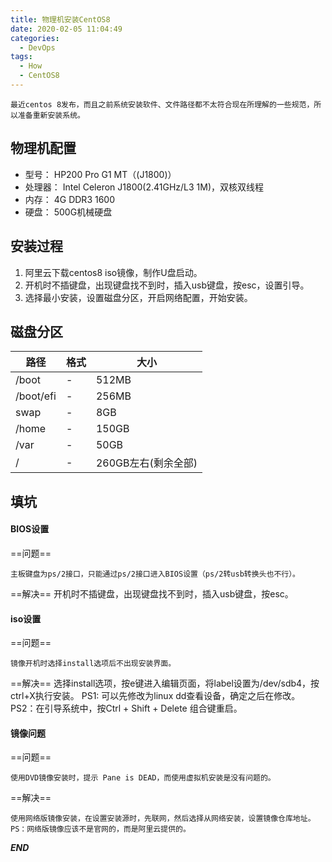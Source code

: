 ```yaml
---
title: 物理机安装CentOS8
date: 2020-02-05 11:04:49
categories:
  - DevOps
tags:
  - How
  - CentOS8
---
```


	最近centos 8发布，而且之前系统安装软件、文件路径都不太符合现在所理解的一些规范，所以准备重新安装系统。
## 物理机配置
- 型号： HP200 Pro G1 MT（(J1800)）
- 处理器： Intel Celeron J1800(2.41GHz/L3 1M)，双核双线程
- 内存： 4G DDR3 1600
- 硬盘： 500G机械硬盘
## 安装过程
1. 阿里云下载centos8 iso镜像，制作U盘启动。
2. 开机时不插键盘，出现键盘找不到时，插入usb键盘，按esc，设置引导。
3. 选择最小安装，设置磁盘分区，开启网络配置，开始安装。
## 磁盘分区
|路径|格式|大小|
|-|-|-|
|/boot|-|512MB|
|/boot/efi|-|256MB|
|swap|-|8GB|
|/home|-|150GB|
|/var|-|50GB|
|/|-|260GB左右(剩余全部)|
## 填坑
#### BIOS设置
==问题==

	主板键盘为ps/2接口，只能通过ps/2接口进入BIOS设置（ps/2转usb转换头也不行）。
==解决==
	开机时不插键盘，出现键盘找不到时，插入usb键盘，按esc。
#### iso设置
==问题==

	镜像开机时选择install选项后不出现安装界面。
==解决==
	选择install选项，按e键进入编辑页面，将label设置为/dev/sdb4，按ctrl+X执行安装。
	PS1: 可以先修改为linux dd查看设备，确定之后在修改。
	PS2：在引导系统中，按Ctrl + Shift + Delete 组合键重启。
	
#### 镜像问题
==问题==

	使用DVD镜像安装时，提示 Pane is DEAD，而使用虚拟机安装是没有问题的。
==解决==

	使用网络版镜像安装，在设置安装源时，先联网，然后选择从网络安装，设置镜像仓库地址。
	PS：网络版镜像应该不是官网的，而是阿里云提供的。

***END***
